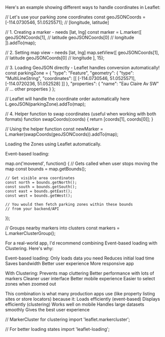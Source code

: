Here's an example showing different ways to handle coordinates in Leaflet:

// Let's use your parking zone coordinates
const geoJSONCoords = [-114.0730546, 51.0525571];  // [longitude, latitude]

// 1. Creating a marker - needs [lat, lng]
const marker = L.marker([
    geoJSONCoords[1],   // latitude
    geoJSONCoords[0]    // longitude
]).addTo(map);

// 2. Setting map view - needs [lat, lng]
map.setView([
    geoJSONCoords[1],   // latitude
    geoJSONCoords[0]    // longitude
], 15);

// 3. Loading GeoJSON directly - Leaflet handles conversion automatically!
const parkingZone = {
    "type": "Feature",
    "geometry": {
        "type": "MultiLineString",
        "coordinates": [[
            [-114.0730546, 51.0525571],
            [-114.0720236, 51.052528]
        ]]
    },
    "properties": {
        "name": "Eau Claire Av SW"
        // ... other properties
    }
};

// Leaflet will handle the coordinate order automatically here
L.geoJSON(parkingZone).addTo(map);

// 4. Helper function to swap coordinates (useful when working with both formats)
function swapCoords(coords) {
    return [coords[1], coords[0]];
}

// Using the helper function
const newMarker = L.marker(swapCoords(geoJSONCoords)).addTo(map);


Loading the Zones using Leaflet automatically.

Event-based loading:

map.on('moveend', function() {
    // Gets called when user stops moving the map
    const bounds = map.getBounds();
    
    // Get visible area coordinates
    const north = bounds.getNorth();
    const south = bounds.getSouth();
    const east = bounds.getEast();
    const west = bounds.getWest();

    // You would then fetch parking zones within these bounds
    // from your backend/API
});

// Groups nearby markers into clusters
const markers = L.markerClusterGroup();

For a real-world app, I'd recommend combining Event-based loading with Clustering. Here's why:

Event-based loading:
Only loads data you need
Reduces initial load time
Saves bandwidth
Better user experience
More responsive app

With Clustering:
Prevents map cluttering
Better performance with lots of markers
Cleaner user interface
Better mobile experience
Easier to select zones when zoomed out

This combination is what many production apps use (like property listing sites or store locators) because it:
Loads efficiently (event-based)
Displays efficiently (clustering)
Works well on mobile
Handles large datasets smoothly
Gives the best user experience

// MarkerCluster for clustering
import 'leaflet.markercluster';

// For better loading states
import 'leaflet-loading';



